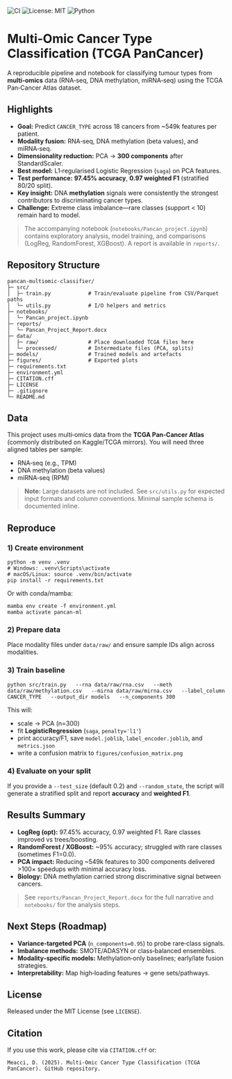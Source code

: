 ![CI](https://github.com/GitDario79/pancan-multiomic-classifier/actions/workflows/ci.yml/badge.svg)
![License: MIT](https://img.shields.io/badge/License-MIT-yellow.svg)
![Python](https://img.shields.io/badge/Python-3.11+-blue)


# Multi‑Omic Cancer Type Classification (TCGA PanCancer)

A reproducible pipeline and notebook for classifying tumour types from **multi‑omics** data (RNA‑seq, DNA methylation, miRNA‑seq) using the TCGA Pan‑Cancer Atlas dataset.

## Highlights
- **Goal:** Predict `CANCER_TYPE` across 18 cancers from ~549k features per patient.
- **Modality fusion:** RNA‑seq, DNA methylation (beta values), and miRNA‑seq.
- **Dimensionality reduction:** PCA → **300 components** after StandardScaler.
- **Best model:** L1‑regularised Logistic Regression (`saga`) on PCA features.
- **Test performance:** **97.45% accuracy**, **0.97 weighted F1** (stratified 80/20 split).
- **Key insight:** DNA **methylation** signals were consistently the strongest contributors to discriminating cancer types.
- **Challenge:** Extreme class imbalance—rare classes (support < 10) remain hard to model.

> The accompanying notebook (`notebooks/Pancan_project.ipynb`) contains exploratory analysis, model training, and comparisons (LogReg, RandomForest, XGBoost). A report is available in `reports/`.

## Repository Structure
```
pancan-multiomic-classifier/
├─ src/
│  ├─ train.py            # Train/evaluate pipeline from CSV/Parquet paths
│  └─ utils.py            # I/O helpers and metrics
├─ notebooks/
│  └─ Pancan_project.ipynb
├─ reports/
│  └─ Pancan_Project_Report.docx
├─ data/
│  ├─ raw/                # Place downloaded TCGA files here
│  └─ processed/          # Intermediate files (PCA, splits)
├─ models/                # Trained models and artefacts
├─ figures/               # Exported plots
├─ requirements.txt
├─ environment.yml
├─ CITATION.cff
├─ LICENSE
├─ .gitignore
└─ README.md
```

## Data
This project uses multi‑omics data from the **TCGA Pan‑Cancer Atlas** (commonly distributed on Kaggle/TCGA mirrors). You will need three aligned tables per sample:
- RNA‑seq (e.g., TPM)
- DNA methylation (beta values)
- miRNA‑seq (RPM)

> **Note:** Large datasets are not included. See `src/utils.py` for expected input formats and column conventions. Minimal sample schema is documented inline.

## Reproduce
### 1) Create environment
```
python -m venv .venv
# Windows: .venv\Scripts\activate
# macOS/Linux: source .venv/bin/activate
pip install -r requirements.txt
```

Or with conda/mamba:
```
mamba env create -f environment.yml
mamba activate pancan-ml
```

### 2) Prepare data
Place modality files under `data/raw/` and ensure sample IDs align across modalities.

### 3) Train baseline
```
python src/train.py   --rna data/raw/rna.csv   --meth data/raw/methylation.csv   --mirna data/raw/mirna.csv   --label_column CANCER_TYPE   --output_dir models   --n_components 300
```

This will:
- scale → PCA (n=300)
- fit **LogisticRegression** (`saga`, `penalty='l1'`)
- print accuracy/F1, save `model.joblib`, `label_encoder.joblib`, and `metrics.json`
- write a confusion matrix to `figures/confusion_matrix.png`

### 4) Evaluate on your split
If you provide a `--test_size` (default 0.2) and `--random_state`, the script will generate a stratified split and report **accuracy** and **weighted F1**.

## Results Summary
- **LogReg (opt):** 97.45% accuracy, 0.97 weighted F1. Rare classes improved vs trees/boosting.
- **RandomForest / XGBoost:** ~95% accuracy; struggled with rare classes (sometimes F1=0.0).
- **PCA impact:** Reducing ~549k features to 300 components delivered >100× speedups with minimal accuracy loss.
- **Biology:** DNA methylation carried strong discriminative signal between cancers.

> See `reports/Pancan_Project_Report.docx` for the full narrative and `notebooks/` for the analysis steps.

## Next Steps (Roadmap)
- **Variance‑targeted PCA** (`n_components=0.95`) to probe rare‑class signals.
- **Imbalance methods:** SMOTE/ADASYN or class‑balanced ensembles.
- **Modality‑specific models:** Methylation‑only baselines; early/late fusion strategies.
- **Interpretability:** Map high‑loading features → gene sets/pathways.

## License
Released under the MIT License (see `LICENSE`).

## Citation
If you use this work, please cite via `CITATION.cff` or:
```
Meacci, D. (2025). Multi‑Omic Cancer Type Classification (TCGA PanCancer). GitHub repository.
```
